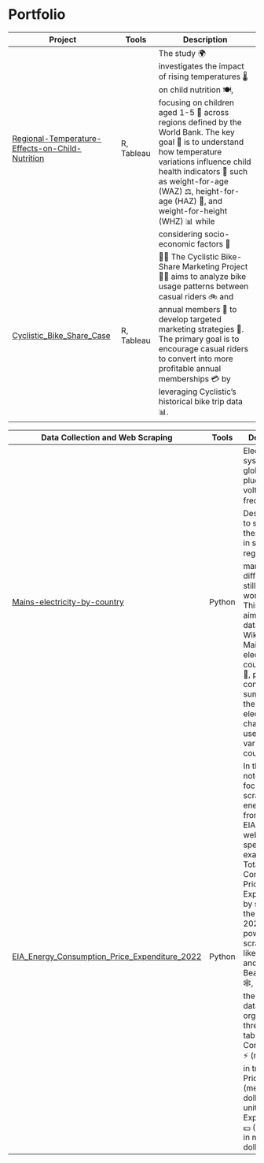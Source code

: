 # Portfolio

| Project | Tools | Description |
|---------------------|----------|---------------------------------|
| [Regional-Temperature-Effects-on-Child-Nutrition](https://github.com/nataliacancinogarcia/Regional-Temperature-Effects-on-Child-Nutrition) | R, Tableau  | The study 🌍 investigates the impact of rising temperatures 🌡️ on child nutrition 🍽️, focusing on children aged 1-5 👶 across regions defined by the World Bank. The key goal 🎯 is to understand how temperature variations influence child health indicators 🧒 such as weight-for-age (WAZ) ⚖️, height-for-age (HAZ) 📏, and weight-for-height (WHZ) 📊 while considering socio-economic factors 💼  |
|[Cyclistic_Bike_Share_Case](https://github.com/nataliacancinogarcia/Cyclistic_Bike_Share_Case/blob/main/cyclistic-bike-share-analysis-in-r.ipynb)|R, Tableau|🚴‍♀️ The Cyclistic Bike-Share Marketing Project 🚴‍♂️ aims to analyze bike usage patterns between casual riders 🚲 and annual members 📅 to develop targeted marketing strategies 🎯. The primary goal is to encourage casual riders to convert into more profitable annual memberships 💳 by leveraging Cyclistic’s historical bike trip data 📊.|



| Data Collection and Web Scraping | Tools | Description |
|---------------|----------|--------------------------------------|
|[Mains-electricity-by-country](https://github.com/nataliacancinogarcia/Scraping-Mains-electricity-by-country)|Python|Electrical systems vary globally in plug types, voltages, and frequencies ⚡. Despite efforts to standardize these systems in some regions 🌍, many differences still exist worldwide. This notebook aims to scrape data from Wikipedia’s Mains electricity by country page 📄, providing a concise summary of the key electrical characteristics used in various countries 🔌.|
|[EIA_Energy_Consumption_Price_Expenditure_2022](https://github.com/nataliacancinogarcia/Scraping_Energy_Consumption_Price_Expenditure_2022)|Python|In this notebook, we focus on scraping energy data from the EIA.gov website, specifically examining Total Energy Consumption, Prices, and Expenditures by state for the year 2022. Using powerful web scraping tools like requests and BeautifulSoup 🕸️, we retrieve the relevant data and organize it into three separate tables:  Consumption ⚡ (measured in trillion Btu),  Prices  💲 (measured in dollars per unit), and Expenditures 💵 (measured in millions of dollars).|
